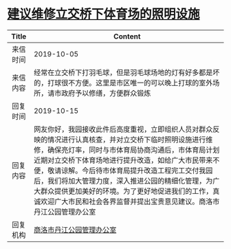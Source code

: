 # [建议维修立交桥下体育场的照明设施](http://www.shangluo.gov.cn/zmhd/ldxxxx.jsp?urltype=leadermail.LeaderMailContentUrl&wbtreeid=1112&leadermailid=5479)

| Title |                                                                                                             Content                                                                                                             |
|:-----:|---------------------------------------------------------------------------------------------------------------------------------------------------------------------------------------------------------------------------------|
| 来信时间  | 2019-10-05                                                                                                                                                                                                                      |
| 来信内容  | 经常在立交桥下打羽毛球，但是羽毛球场地的灯有好多都是坏的，打球很不方便。这里是市区唯一的可以晚上打球的室外场所，请市政府予以修缮，方便群众锻炼                                                                                                                                                         |
| 回复时间  | 2019-10-15                                                                                                                                                                                                                      |
| 回复内容  | 网友你好，我园接收此件后高度重视，立即组织人员对群众反映的情况进行认真核查，并对立交桥下临时照明设施进行维修，确保亮灯率，同时与市体育局协商沟通后，市体育局计划近期对立交桥下体育场地进行提升改造，如给广大市民带来不便，敬请谅解。今后待市体育局提升改造工程完工交付我园后，我们将加大管理力度，深入推进公园的精细化管理，为广大群众提供更加美好的环境。为了更好地促进我们的工作，真诚欢迎广大市民和社会各界监督并提出宝贵意见建议。商洛市丹江公园管理办公室 |
| 回复机构  | [商洛市丹江公园管理办公室](../../category/agencies/商洛市丹江公园管理办公室.md)                                                                                                                                                                         |